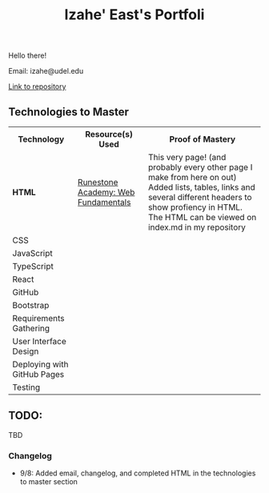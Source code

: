<!DOCTYPE html>
<html>
    <head>
        <link rel="stylesheet" href="style.css">
    </head>
    <body>
        <header>
            <h1>Izahe' East's Portfoli</h1>
        </header>
        <p>Hello there!</p>
        <p>Email: izahe@udel.edu</p>
        <a href = "https://github.com/Izahe/Portfolio"> Link to repository </a>
        <h2> Technologies to Master </h2>
        <table>
            <tr>
                <th> Technology </th>
                <th> Resource(s) Used </th>
                <th> Proof of Mastery </th>
            </tr>
            <tr>
                <td> <strong> HTML </strong> </td>
                <td><a href = "https://runestone.academy/runestone/books/published/webfundamentals/HTML/toctree.html">Runestone Academy: Web Fundamentals</a></td>
                <td> This very page! (and probably every other page I make from here on out) Added lists, tables, links and several different headers to show profiency in HTML. The HTML can be viewed on index.md in my repository</td>
            </tr>
            <tr>
                <td> CSS </td>
                <td></td>
                <td></td>
            </tr>
            <tr>
                <td> JavaScript </td>
                <td></td>
                <td></td>
            </tr>
            <tr>
                <td> TypeScript </td>
                <td></td>
                <td></td>
            </tr>
            <tr>
                <td> React </td>
                <td></td>
                <td></td>
            </tr>
            <tr>
                <td> GitHub </td>
                <td></td>
                <td></td>
            </tr>
            <tr>
                <td> Bootstrap </td>
                <td></td>
                <td></td>
            </tr>
            <tr>
                <td> Requirements Gathering </td>
                <td></td>
                <td></td>
            </tr>
            <tr>
                <td> User Interface Design </td>
                <td></td>
                <td></td>
            </tr>
            <tr>
                <td> Deploying with GitHub Pages </td>
                <td></td>
                <td></td>
            </tr>
            <tr>
                <td> Testing </td>
                <td></td>
                <td></td>
            </tr>
    </table>
        <h2> TODO: </h2>
            <p> TBD </p>
        <h3> Changelog </h3>
            <ul>
                <li> 9/8: Added email, changelog, and completed HTML in the technologies to master section  </li>
            </ul>
    </body>
</html>
